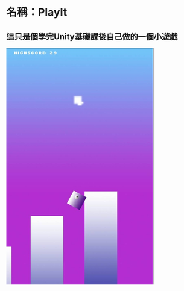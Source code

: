 # 名稱：PlayIt
##  這只是個學完Unity基礎課後自己做的一個小遊戲
![image](https://github.com/pptl/unityFirstGame/blob/master/02.jpg)


